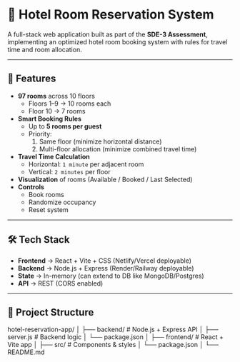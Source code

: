 # 🏨 Hotel Room Reservation System

A full-stack web application built as part of the **SDE-3 Assessment**, implementing an optimized hotel room booking system with rules for travel time and room allocation.

---

## 🚀 Features

- **97 rooms** across 10 floors  
  - Floors 1–9 → 10 rooms each  
  - Floor 10 → 7 rooms  
- **Smart Booking Rules**  
  - Up to **5 rooms per guest**  
  - Priority:  
    1. Same floor (minimize horizontal distance)  
    2. Multi-floor allocation (minimize combined travel time)  
- **Travel Time Calculation**  
  - Horizontal: `1 minute` per adjacent room  
  - Vertical: `2 minutes` per floor  
- **Visualization** of rooms (Available / Booked / Last Selected)  
- **Controls**  
  - Book rooms  
  - Randomize occupancy  
  - Reset system  

---

## 🛠 Tech Stack

- **Frontend** → React + Vite + CSS (Netlify/Vercel deployable)  
- **Backend** → Node.js + Express (Render/Railway deployable)  
- **State** → In-memory (can extend to DB like MongoDB/Postgres)  
- **API** → REST (CORS enabled)  

---

## 📂 Project Structure

hotel-reservation-app/
│
├── backend/ # Node.js + Express API
│ ├── server.js # Backend logic
│ └── package.json
│
├── frontend/ # React + Vite app
│ ├── src/ # Components & styles
│ └── package.json
│
└── README.md


